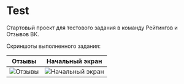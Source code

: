 # Test
Стартовый проект для тестового задания в команду Рейтингов и Отзывов ВК.

Скриншоты выполненного задания:

Отзывы|Начальный экран
-|-
![Отзывы](https://github.com/user-attachments/assets/ad670572-c848-4c79-8924-a0e35ae73eab) | ![Начальный экран](https://github.com/user-attachments/assets/5454ce5f-c06b-45ba-ae7a-6ac45c9a8b44)
